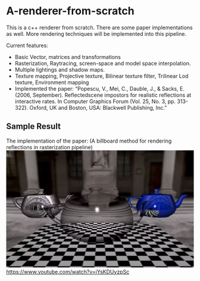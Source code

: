 # A-renderer-from-scratch
This is a c++ renderer from scratch. There are some paper implementations as well. More rendering techniques will be implemented into this pipeline.

Current features: 

* Basic Vector, matrices and transformations  
* Rasterization, Raytracing, screen-space and model space interpolation. 
* Multiple lightings and shadow maps. 
* Texture mapping, Projective texture, Bilinear texture filter, Trilinear Lod texture, Environment mapping 
* Implemented the paper: “Popescu, V., Mei, C., Dauble, J., & Sacks, E. (2006, September). Reflectedscene impostors for realistic reflections at interactive rates. In Computer Graphics Forum (Vol. 25, No. 3, pp. 313-322). Oxford, UK and Boston, USA: Blackwell Publishing, Inc.” 

## Sample Result
The implementation of the paper: (A billboard method for rendering reflections in rasterization pipeline)
![Demo](2022-12-17_22-15.png)
https://www.youtube.com/watch?v=iYsKDUyzpSc
